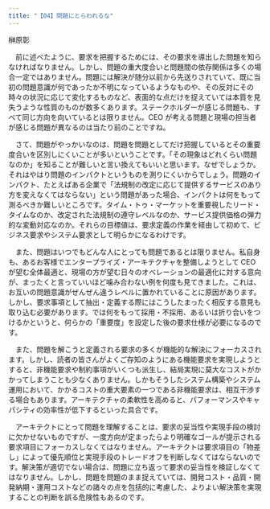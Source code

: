 ```yaml
---
title: "【04】問題にとらわれるな"
---
```



榊原彰


　前に述べたように、要求を把握するためには、その要求を導出した問題を知らなければなりません。しかし、問題の重大度合いと問題間の依存関係は多くの場合一定ではありません。問題には解決が随分以前から先送りされていて、既に当初の問題意識が何であったか不明になっているようなものや、その反対にその時々の状況に応じて変化するものなど、表面的な点だけを捉えていては本質を見失うような性質のものが数多くあります。ステークホルダーが感じる問題も、すべて同じ方向を向いているとは限りません。CEO が考える問題と現場の担当者が感じる問題が異なるのは当たり前のことですね。

　さて、問題がやっかいなのは、問題を問題としてだけ把握しているとその重要度合いを区別しにくいことが多いということです。「その現象はどれくらい問題なのか」を知ることが難しいと言い換えてもいいと思います。なぜでしょうか。それはやはり問題のインパクトというものを測りにくいからでしょう。問題のインパクト、たとえばある企業で「法規制の改定に応じて提供するサービスのあり方を変えなくてはならない」という問題があった場合、インパクトは何をもって測るべきか難しいところです。タイム・トゥ・マーケットを重要視したリード・タイムなのか、改定された法規制の遵守レベルなのか、サービス提供価格の弾力的な変動対応なのか。それらの目標値は、要求定義の作業を経由して初めて、ビジネス要求やシステム要求として明らかになるわけです。

　また、問題はいつでもどんな人にとっても問題であるとは限りません。私自身も、あるお客様でエンタープライズ・アーキテクチャを整備しようとして CEO が望む全体最適と、現場の方が望む日々のオベレーションの最適化に対する意向が、まったくと言っていいほど噛み合わない例を何度も見てきました。これは、お互いの問題意識がぜんぜん違うレベルに置かれていることに原因があります。しかし、要求事項として抽出・定義する際にはこうしたまったく相反する意見も取り込む必要があります。では何をもって採用・不採用、あるいは折り合いをつけるかというと、何らかの「重要度」を設定した後の要求仕様が必要になるのです。

　また、問題を解こうと定義される要求の多くが機能的な解決にフォーカスされます。しかし、読者の皆さんがよくご存知のようにある機能要求を実現しようとすると、非機能要求や制約事項がいくつも派生し、結局実現に莫大なコストがかかってしまうことも少なくありません。しかもそうしたシステム構築やシステム運用において、かかるコストの重大要素の一つである非機能要求は、相互干渉する場合もあります。アーキテクチャの柔軟性を高めると、パフォーマンスやキャパシティの効率性が低下するといった具合です。

　アーキテクトにとって問題を理解することは、要求の妥当性や実現手段の検討に欠かせないものですが、一度方向が定まったらより明確なゴールが提示される要求項目にフォーカスしなくてはなりません。アーキテクトは要求項目の「物差し」によって優先順位と実現手段のトレードオフを判断しなくてはならないのです。解決策が適切でない場合は、問題に立ち返って要求の妥当性を検証しなくてはなりません。しかし、問題を問題のまま捉えていては、開発コスト・品質・開発納期・運用コストなどの諸々の点を包括的に考慮した、よりよい解決策を実現することの判断を誤る危険性もあるのです。
